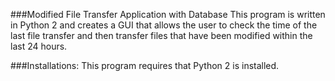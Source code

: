 ###Modified File Transfer Application with Database
This program is written in Python 2 and creates a GUI that allows the user to check the time of the last file transfer and then transfer files that have been modified within the last 24 hours.

###Installations:
This program requires that Python 2 is installed.
